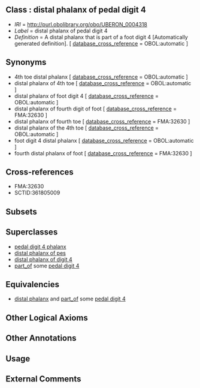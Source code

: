 
## Class : distal phalanx of pedal digit 4

 * *IRI* = http://purl.obolibrary.org/obo/UBERON_0004318
 * *Label* = distal phalanx of pedal digit 4
 * *Definition* = A distal phalanx that is part of a foot digit 4 [Automatically generated definition]. [ [database_cross_reference](../../ef/oboInOwl#hasDbXref.md) = OBOL:automatic ]

## Synonyms

 * 4th toe distal phalanx [ [database_cross_reference](../../ef/oboInOwl#hasDbXref.md) = OBOL:automatic ]
 * distal phalanx of 4th toe [ [database_cross_reference](../../ef/oboInOwl#hasDbXref.md) = OBOL:automatic ]
 * distal phalanx of foot digit 4 [ [database_cross_reference](../../ef/oboInOwl#hasDbXref.md) = OBOL:automatic ]
 * distal phalanx of fourth digit of foot [ [database_cross_reference](../../ef/oboInOwl#hasDbXref.md) = FMA:32630 ]
 * distal phalanx of fourth toe [ [database_cross_reference](../../ef/oboInOwl#hasDbXref.md) = FMA:32630 ]
 * distal phalanx of the 4th toe [ [database_cross_reference](../../ef/oboInOwl#hasDbXref.md) = OBOL:automatic ]
 * foot digit 4 distal phalanx [ [database_cross_reference](../../ef/oboInOwl#hasDbXref.md) = OBOL:automatic ]
 * fourth distal phalanx of foot [ [database_cross_reference](../../ef/oboInOwl#hasDbXref.md) = FMA:32630 ]

## Cross-references

 * FMA:32630
 * SCTID:361805009

## Subsets


## Superclasses

 * [pedal digit 4 phalanx](../../UBERON/62/UBERON_0003862.md)
 * [distal phalanx of pes](../../UBERON/67/UBERON_0003867.md)
 * [distal phalanx of digit 4](../../UBERON/86/UBERON_0014486.md)
 * [part_of](../../BFO/50/BFO_0000050.md) some [pedal digit 4](../../UBERON/34/UBERON_0003634.md)

## Equivalencies

 * [distal phalanx](../../UBERON/00/UBERON_0004300.md) and [part_of](../../BFO/50/BFO_0000050.md) some [pedal digit 4](../../UBERON/34/UBERON_0003634.md)

## Other Logical Axioms


## Other Annotations


## Usage


## External Comments

